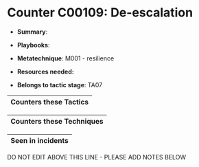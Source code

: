 # Counter C00109: De-escalation

* **Summary**: 

* **Playbooks**: 

* **Metatechnique**: M001 - resilience

* **Resources needed:** 

* **Belongs to tactic stage**: TA07


| Counters these Tactics |
| ---------------------- |



| Counters these Techniques |
| ------------------------- |



| Seen in incidents |
| ----------------- |


DO NOT EDIT ABOVE THIS LINE - PLEASE ADD NOTES BELOW